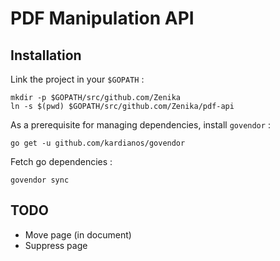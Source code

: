 # PDF Manipulation API

## Installation
Link the project in your `$GOPATH` :
```
mkdir -p $GOPATH/src/github.com/Zenika
ln -s $(pwd) $GOPATH/src/github.com/Zenika/pdf-api
```

As a prerequisite for managing dependencies, install `govendor` :
```
go get -u github.com/kardianos/govendor
```

Fetch go dependencies :
```
govendor sync
```

## TODO
 - Move page (in document)
 - Suppress page
